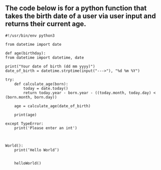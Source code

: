 ## The code below is for a python function that takes the birth date of a user via user input and returns their current age.

```
#!/usr/bin/env python3

from datetime import date

def age(birthday):
from datetime import datetime, date

print("Your date of birth (dd mm yyyy)")
date_of_birth = datetime.strptime(input("--->"), "%d %m %Y")

try:
    def calculate_age(born):
        today = date.today()
        return today.year - born.year - ((today.month, today.day) < (born.month, born.day))

    age = calculate_age(date_of_birth)

    print(age)

except TypeError:
    print('Please enter an int')



World():
	print(‘Hello World’)


	helloWorld()


